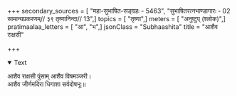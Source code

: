 +++
secondary_sources = [ "महा-सुभाषित-सङ्ग्रहः - 5463", "सुभाषितरत्नभाण्डागारः -  02 सामान्यप्रकरणम्// ३९ तृष्णानिन्दा// 13",]
topics = [ "तृष्णा",]
meters = [ "अनुष्टुप् (श्लोक)",]
pratimaalaa_letters = [ "आ", "भ",]
jsonClass = "Subhaashita"
title = "आशैव राक्षसी"

+++

<details open><summary>Text</summary>

आशैव राक्षसी पुंसाम् आशैव विषमञ्जरी।  
आशैव जीर्णमदिरा धिगाशा सर्वदोषभूः॥
</details>
